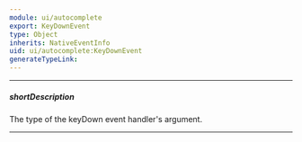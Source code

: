 ```yaml
---
module: ui/autocomplete
export: KeyDownEvent
type: Object
inherits: NativeEventInfo
uid: ui/autocomplete:KeyDownEvent
generateTypeLink: 
---
```

---
##### shortDescription
The type of the keyDown event handler's argument.

---
<!-- Description goes here -->